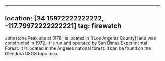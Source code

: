 
---
location: [34.15972222222222, -117.79972222222221]
tag: firewatch
---

Johnstone Peak sits at 3178', is located in [[Los Angeles County]] and was constructed in 1972. It is run and operated by San Dimas Experimental Forest. It is located in the Angeles national forest. It can be found on the Glendora USGS topo map.

